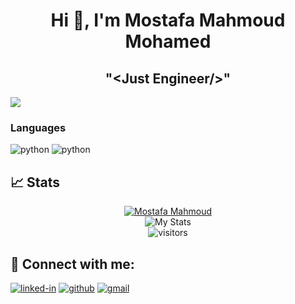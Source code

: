 <h1 align = "center"> Hi 👋, I'm Mostafa Mahmoud Mohamed </h1>
<h2 align="center">"&ltJust Engineer/&gt"</h2>

<!--
**mostafa-shoman/mostafa-shoman** is a ✨ _special_ ✨ repository because its `README.md` (this file) appears on your GitHub profile.

Here are some ideas to get you started:

- 🔭 I’m currently working on ... [application name](app link on github)
- 🌱 I’m currently learning ... **Mobile Development**
- 👯 I’m looking to collaborate on ...
- 🤔 I’m looking for help with ...
- 💬 Ask me about ...
- 📫 How to reach me: ...
- 😄 Pronouns: ...
- ⚡ Fun fact: ...
-->
<p align="left"> <a href="https://github.com/ryo-ma/github-profile-trophy"><img src="https://github-profile-trophy.vercel.app/?username=mostafa-shoman"  /></a> </p>

### Languages


![python](https://img.shields.io/badge/Python-3776AB?style=for-the-badge&logo=python&logoColor=white)
![python](https://img.shields.io/badge/Python-3776AB?style=for-the-badge&logo=python&logoColor=white)

## 📈 Stats

<div align="center">
    <a href="https://github.com/ryo-ma/github-profile-trophy"><img src="https://github-profile-trophy.vercel.app/?username=mostafa-shoman&row=1&column=6&margin-h=8&theme=darkhub&margin-w=15&no-frame=true" alt="Mostafa Mahmoud" /></a>
    <br />
    <img src="https://github-readme-stats.vercel.app/api?username=mostafa-shoman&show_icons=true&hide_border=true" alt="My Stats">
    <br />
    <img src="https://visitor-badge.laobi.icu/badge?page_id=mostafa-shoman" alt="visitors">
</div>


## 🔗 Connect with me:

[![linked-in](https://img.shields.io/badge/Linked_In-0077B5?style=for-the-badge&logo=LinkedIn&logoColor=white)](https://www.linkedin.com/in/mostafa-mahmoud-shoman/)
[![github](https://img.shields.io/badge/GitHub-000000?style=for-the-badge&logo=GitHub&logoColor=white)](https://github.com/mostafa-shoman)
[![gmail](https://img.shields.io/badge/Gmail-D14836?style=for-the-badge&logo=Gmail&logoColor=white)](mailto:mshoman01020@gmail.com)
